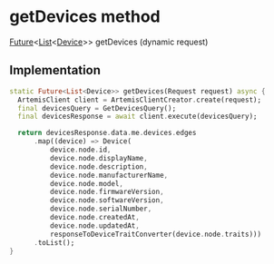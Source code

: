 


# getDevices method








[Future](https://api.dart.dev/stable/2.12.3/dart-async/Future-class.html)&lt;[List](https://api.dart.dev/stable/2.12.3/dart-core/List-class.html)&lt;[Device](../../package-yonomi_sdk_dart_repository_devices_devices_repository/Device-class.md)>> getDevices
(dynamic request)








## Implementation

```dart
static Future<List<Device>> getDevices(Request request) async {
  ArtemisClient client = ArtemisClientCreator.create(request);
  final devicesQuery = GetDevicesQuery();
  final devicesResponse = await client.execute(devicesQuery);

  return devicesResponse.data.me.devices.edges
      .map((device) => Device(
          device.node.id,
          device.node.displayName,
          device.node.description,
          device.node.manufacturerName,
          device.node.model,
          device.node.firmwareVersion,
          device.node.softwareVersion,
          device.node.serialNumber,
          device.node.createdAt,
          device.node.updatedAt,
          responseToDeviceTraitConverter(device.node.traits)))
      .toList();
}
```







